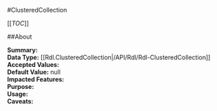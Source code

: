 #ClusteredCollection

[[_TOC_]]

##About

**Summary:**   
**Data Type:** [[Rdl.ClusteredCollection|/API/Rdl/Rdl-ClusteredCollection]]  
**Accepted Values:**   
**Default Value:** null  
**Impacted Features:**   
**Purpose:**   
**Usage:**   
**Caveats:**   

